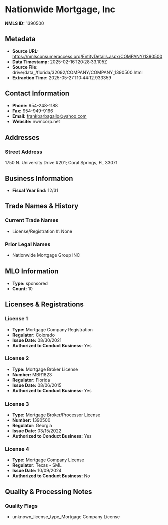# Nationwide Mortgage, Inc

**NMLS ID:** 1390500

## Metadata
- **Source URL:** https://nmlsconsumeraccess.org/EntityDetails.aspx/COMPANY/1390500
- **Data Timestamp:** 2025-02-16T20:28:33.105Z
- **Source File:** drive/data_/florida/32092/COMPANY/COMPANY_1390500.html
- **Extraction Time:** 2025-05-27T10:44:12.933359

## Contact Information
- **Phone:** 954-248-1188
- **Fax:** 954-949-9166
- **Email:** frankbarbagallo@yahoo.com
- **Website:** nwmcorp.net

## Addresses
### Street Address
1750 N. University Drive #201; Coral Springs, FL 33071

## Business Information
- **Fiscal Year End:** 12/31

## Trade Names & History
### Current Trade Names
- License/Registration #: None

### Prior Legal Names
- Nationwide Mortgage Group INC

## MLO Information
- **Type:** sponsored
- **Count:** 10

## Licenses & Registrations

### License 1
- **Type:** Mortgage Company Registration
- **Regulator:** Colorado
- **Issue Date:** 08/30/2021
- **Authorized to Conduct Business:** Yes

### License 2
- **Type:** Mortgage Broker License
- **Number:** MBR1823
- **Regulator:** Florida
- **Issue Date:** 08/06/2015
- **Authorized to Conduct Business:** Yes

### License 3
- **Type:** Mortgage Broker/Processor License
- **Number:** 1390500
- **Regulator:** Georgia
- **Issue Date:** 03/15/2022
- **Authorized to Conduct Business:** Yes

### License 4
- **Type:** Mortgage Company License
- **Regulator:** Texas - SML
- **Issue Date:** 10/09/2024
- **Authorized to Conduct Business:** No

## Quality & Processing Notes
### Quality Flags
- unknown_license_type_Mortgage Company License
